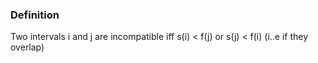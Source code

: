 ### Definition
Two intervals i and j are incompatible iff s(i) < f(j) or s(j) < f(i) (i..e if they overlap)